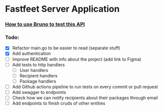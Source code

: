 # Fastfeet Server Application

### [How to use Bruno to test this API](./bruno-http-client)

### Todo:

- [x] Refactor main.go to be easier to read (separate stuff)
- [x] Add authentication
- [ ] Improve README with info about the project (add link to Figma)
- [ ] Add tests to http handlers
  - [ ] User handlers
  - [ ] Recipient handlers
  - [ ] Package handlers
- [ ] Add Github actions pipeline to run tests on every commit or pull request
- [ ] Add swagger to endpoints
- [ ] Check how we can notify recipients about their packages through email
- [ ] Add endpoints to finish cruds of other entities
